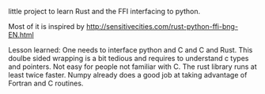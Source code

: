 little project to learn Rust and the FFI interfacing to python.

Most of it is inspired by http://sensitivecities.com/rust-python-ffi-bng-EN.html

Lesson learned: 
One needs to interface python and C and C and Rust. This doulbe sided wrapping is a bit tedious and requires to understand c types and pointers. Not easy for people not familiar with C.
The rust library runs at least twice faster. Numpy already does a good job at taking advantage of Fortran and C routines.
